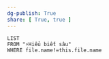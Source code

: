 ```yaml
---
dg-publish: True
share: [ True, true ]
---
```

```dataview
LIST
FROM "⚡Hiểu biết sâu" 
WHERE file.name!=this.file.name
```